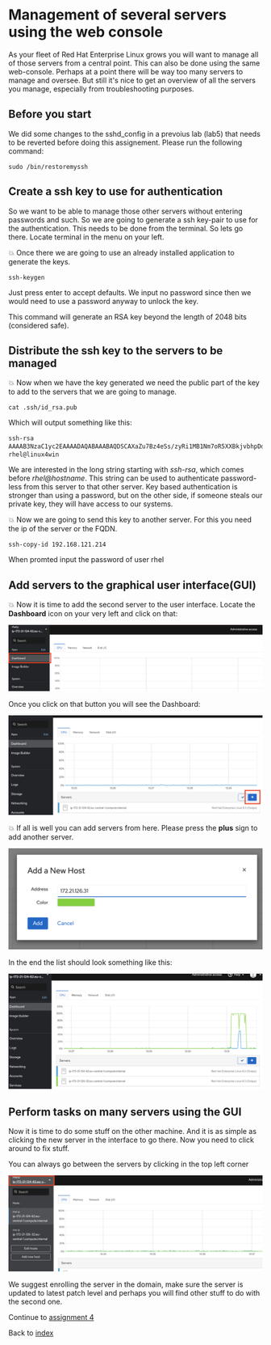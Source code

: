 # Management of several servers using the web console

As your fleet of Red Hat Enterprise Linux grows you will want to manage all of those servers from a central point. This can also be done using the same web-console. Perhaps at a point there will be way too many servers to manage and oversee. But still it's nice to get an overview of all the servers you manage, especially from troubleshooting purposes.

## Before you start

We did some changes to the sshd_config in a prevoius lab (lab5) that needs to be reverted before doing this assignement. Please run the following command:

```
sudo /bin/restoremyssh
```

## Create a ssh key to use for authentication

So we want to be able to manage those other servers without entering passwords and such. So we are going to generate a ssh key-pair to use for the authentication. This needs to be done from the terminal. So lets go there. Locate terminal in the menu on your left.

:boom: Once there we are going to use an already installed application to generate the keys.
```
ssh-keygen
```
Just press enter to accept defaults. We input no password since then we would need to use a password anyway to unlock the key.

This command will generate an RSA key beyond the length of 2048 bits (considered safe).

## Distribute the ssh key to the servers to be managed

:boom: Now when we have the key generated we need the public part of the key to add to the servers that we are going to manage. 
```
cat .ssh/id_rsa.pub
```
Which will output something like this:
```
ssh-rsa AAAAB3NzaC1yc2EAAAADAQABAAABAQDSCAXaZu7Bz4eSs/zyRi1MB1Nm7oR5XXBkjvbhpDdszPkUouDk+2MJ6/nK19NEtJ1yGU6t02kPQLTq6aOvUaPZsQ+wXFL3qPWhxSb60Tbc/t1+Nhh9FfeIQO+cqzq4PtCkC7DThSjParCkmkTn5JnIYNaVvOimaI9c4lO0qrt+6kdty2oTIbdcOrM0CERDBWhzECCmCDpAXv6R4/G+g2WXTXefpmGgwEdNiDVfV79niJQj4DnG0DVQV/uFNKoV/AyzGcKFVNzaO7PSqoY5kdQjlAEa3tr2SETLH8jjSec7ux4BDoAyPU+qNLWTCHNnlZ6yB4isbPbKw5RcOaDnZiLr rhel@linux4win
```
We are interested in the long string starting with *ssh-rsa*, which comes before *rhel@hostname*. This string can be used to authenticate password-less from this server to that other server. Key based authentication is stronger than using a password, but on the other side, if someone steals our private key, they will have access to our systems.

:boom: Now we are going to send this key to another server. For this you need the ip of the server or the FQDN. 
```
ssh-copy-id 192.168.121.214
```
When promted input the password of user rhel

## Add servers to the graphical user interface(GUI)

:boom: Now it is time to add the second server to the user interface. Locate the **Dashboard** icon on your very left and click on that:

![the dashboard button](images/interface_dashboard.png)

Once you click on that button you will see the Dashboard:

![the dashboard](images/interface_dashboardsingle.png)

:boom: If all is well you can add servers from here. Please press the **plus** sign to add another server.

![add the server](images//interface_addserver.png)

In the end the list should look something like this:

![added a server](images/interface_moreservers.png)

## Perform tasks on many servers using the GUI

Now it is time to do some stuff on the other machine. And it is as simple as clicking the new server in the interface to go there. Now you need to click around to fix stuff.

You can always go between the servers by clicking in the top left corner

![switch server](images/interface_switchnode.png)

We suggest enrolling the server in the domain, make sure the server is updated to latest patch level and perhaps you will find other stuff to do with the second one.

Continue to [assignment 4](assign4.md)

Back to [index](thews.md)
